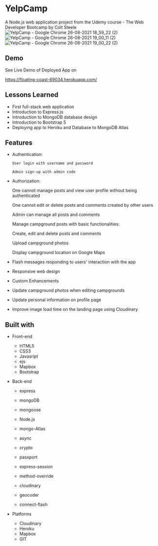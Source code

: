 
# YelpCamp

A Node.js web application project from the Udemy course - The Web Developer Bootcamp by Colt Steele
![YelpCamp - Google Chrome 26-08-2021 18_59_22 (2)](https://user-images.githubusercontent.com/87975841/130975236-16eec270-a217-4f1d-ba4f-3fb8235c4532.png)
![YelpCamp - Google Chrome 26-08-2021 19_00_11 (2)](https://user-images.githubusercontent.com/87975841/130975452-d6384461-6b44-480c-8de3-f3ff759500aa.png)
![YelpCamp - Google Chrome 26-08-2021 19_00_22 (2)](https://user-images.githubusercontent.com/87975841/130975582-5a1fd4dc-cbdd-4490-b8e5-a99bcb9fc53a.png)

## Demo

See Live Demo of Deployed App on 

https://floating-coast-69034.herokuapp.com/

## Lessons Learned

* First full-stack web application
* Introduction to Express.js
* Introduction to MongoDB database design
* Introduction to Bootstrap 5
* Deploying app to Heroku and Database to MongoDB Atlas

  
## Features


  - Authentication:

        User login with username and password

        Admin sign-up with admin code

- Authorization:

  One cannot manage posts and view user profile without being authenticated
  
  One cannot edit or delete posts and comments created by other users

  Admin can manage all posts and comments

  Manage campground posts with basic functionalities:

  Create, edit and delete posts and comments

  Upload campground photos

  Display campground location on Google Maps

  
- Flash messages responding to users' interaction with the app

- Responsive web design

- Custom Enhancements

- Update campground photos when editing campgrounds

- Update personal information on profile page

- Improve image load time on the landing page using Cloudinary





 ##  Built with
* Front-end

  * HTML5
  * CSS3
  * Javasript
  * ejs
  * Mapbox
  * Bootstrap
* Back-end
  * express
   * mongoDB
   * mongoose
   * Node.js

   * mongo-Atlas
   * async
   * crypto

  *   passport
  
  * express-session
  * method-override

  * cloudinary
  * geocoder
  * connect-flash
* Platforms
  * Cloudinary
  * Heroku
  * Mapbox
  * GIT
